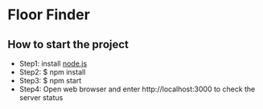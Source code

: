 # Floor Finder

## How to start the project
* Step1: install [node.js](https://nodejs.org/en/download/)
* Step2: $ npm install
* Step3: $ npm start
* Step4: Open web browser and enter http://localhost:3000 to check the server status
